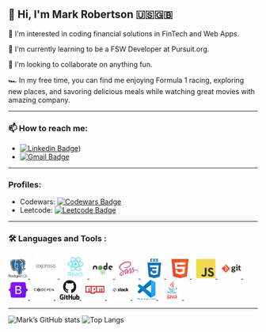 
## 👋 Hi, I'm Mark Robertson 🇺🇸🇬🇧

👀 I'm interested in coding financial solutions in FinTech and Web Apps.

🌱 I'm currently learning to be a FSW Developer at Pursuit.org.

💞️ I'm looking to collaborate on anything fun.

🏎️ In my free time, you can find me enjoying Formula 1 racing, exploring new places, and savoring delicious meals while watching great movies with amazing company.

---
### 📫 How to reach me:

- [![Linkedin Badge](https://img.shields.io/badge/-LinkedIn-blue?style=flat&logo=Linkedin&logoColor=white)](https://www.linkedin.com/in/mark-robertson-ny-uk/))
- [![Gmail Badge](https://img.shields.io/badge/-Gmail-red?style=flat&logo=Gmail&logoColor=white)](mailto:MarkRobertson67@gmail.com)


<!-- - Email: [markrobertson67@gmail.com](mailto:markrobertson67@gmail.com)
- LinkedIn: [www.linkedin.com/in/mark-robertson-NY-UK](https://www.linkedin.com/in/mark-robertson-NY-UK) -->

---
### Profiles:

- Codewars: [![Codewars Badge](https://www.codewars.com/users/Goldsuccess167/badges/small)](https://www.codewars.com/users/Goldsuccess167)
- Leetcode: <a href="https://leetcode.com/Goldsuccess167/"><img src="https://assets.leetcode.com/static_assets/public/webpack_bundles/images/logo-dark.e99485d9b.svg" width="100" alt="Leetcode Badge"></a>


<!-- - Codewars: [![Codewars Badge](https://www.codewars.com/users/Goldsuccess167/badges/large)](https://www.codewars.com/users/Goldsuccess167)
- Leetcode: [![Leetcode Badge](https://assets.leetcode.com/static_assets/public/webpack_bundles/images/logo-dark.e99485d9b.svg)](https://leetcode.com/Goldsuccess167/) -->

---
### :hammer_and_wrench: Languages and Tools :

<div dir="auto">
  <!-- PostgreSQL -->
  <a href="https://www.postgresql.org/" target="_blank" rel="noopener noreferrer">
    <img
      src="https://raw.githubusercontent.com/devicons/devicon/master/icons/postgresql/postgresql-original-wordmark.svg"
      alt="PostgreSQL" title="PostgreSQL"
      width="40" height="40"
      style="max-width:100%;"
    />
  </a>&nbsp;

  <!-- Express.js (white background for visibility) -->
  <a href="https://expressjs.com/" target="_blank" rel="noopener noreferrer">
    <img
      src="https://raw.githubusercontent.com/devicons/devicon/master/icons/express/express-original-wordmark.svg"
      alt="Express.js" title="Express.js"
      width="40" height="40"
      style="background-color:white;border-radius:4px;padding:4px;"
    />
  </a>&nbsp;

  <!-- React -->
  <a href="https://reactjs.org/" target="_blank" rel="noopener noreferrer">
    <img
      src="https://raw.githubusercontent.com/devicons/devicon/master/icons/react/react-original-wordmark.svg"
      alt="React" title="React"
      width="40" height="40"
      style="background-color:white;border-radius:4px;padding:4px;"
    />
  </a>&nbsp;

  <!-- Node.js -->
  <a href="https://nodejs.org/" target="_blank" rel="noopener noreferrer">
    <img
      src="https://raw.githubusercontent.com/devicons/devicon/master/icons/nodejs/nodejs-original-wordmark.svg"
      alt="Node.js" title="Node.js"
      width="40" height="40"
      style="max-width:100%;"
    />
  </a>&nbsp;

  <!-- SASS -->
  <a href="https://sass-lang.com/" target="_blank" rel="noopener noreferrer">
    <img
      src="https://raw.githubusercontent.com/devicons/devicon/master/icons/sass/sass-original.svg"
      alt="SASS" title="SASS"
      width="40" height="40"
      style="max-width:100%;"
    />
  </a>&nbsp;

  <!-- CSS3 -->
  <a href="https://developer.mozilla.org/docs/Web/CSS" target="_blank" rel="noopener noreferrer">
    <img
      src="https://raw.githubusercontent.com/devicons/devicon/master/icons/css3/css3-plain-wordmark.svg"
      alt="CSS3" title="CSS3"
      width="40" height="40"
      style="max-width:100%;"
    />
  </a>&nbsp;

  <!-- HTML5 -->
  <a href="https://developer.mozilla.org/docs/Web/HTML" target="_blank" rel="noopener noreferrer">
    <img
      src="https://raw.githubusercontent.com/devicons/devicon/master/icons/html5/html5-original.svg"
      alt="HTML5" title="HTML5"
      width="40" height="40"
      style="max-width:100%;"
    />
  </a>&nbsp;

  <!-- JavaScript -->
  <a href="https://www.javascript.com/" target="_blank" rel="noopener noreferrer">
    <img
      src="https://raw.githubusercontent.com/devicons/devicon/master/icons/javascript/javascript-original.svg"
      alt="JavaScript" title="JavaScript"
      width="40" height="40"
      style="max-width:100%;"
    />
  </a>&nbsp;

  <!-- Git -->
  <a href="https://git-scm.com/" target="_blank" rel="noopener noreferrer">
    <img
      src="https://raw.githubusercontent.com/devicons/devicon/master/icons/git/git-original-wordmark.svg"
      alt="Git" title="Git"
      width="40" height="40"
      style="max-width:100%;"
    />
  </a>&nbsp;

  <!-- Bootstrap -->
  <a href="https://getbootstrap.com/" target="_blank" rel="noopener noreferrer">
    <img
      src="https://raw.githubusercontent.com/devicons/devicon/master/icons/bootstrap/bootstrap-original.svg"
      alt="Bootstrap" title="Bootstrap"
      width="40" height="40"
      style="max-width:100%;"
    />
  </a>&nbsp;

  <!-- CodePen -->
  <a href="https://codepen.io/" target="_blank" rel="noopener noreferrer">
    <img
      src="https://raw.githubusercontent.com/devicons/devicon/master/icons/codepen/codepen-original-wordmark.svg"
      alt="CodePen" title="CodePen"
      width="40" height="40"
      style="max-width:100%;"
    />
  </a>&nbsp;

  <!-- GitHub -->
  <a href="https://github.com/" target="_blank" rel="noopener noreferrer">
    <img
      src="https://raw.githubusercontent.com/devicons/devicon/master/icons/github/github-original-wordmark.svg"
      alt="GitHub" title="GitHub"
      width="40" height="40"
      style="max-width:100%;"
    />
  </a>&nbsp;

  <!-- npm -->
  <a href="https://www.npmjs.com/" target="_blank" rel="noopener noreferrer">
    <img
      src="https://raw.githubusercontent.com/devicons/devicon/master/icons/npm/npm-original-wordmark.svg"
      alt="npm" title="npm"
      width="40" height="40"
      style="max-width:100%;"
    />
  </a>&nbsp;

  <!-- Slack -->
  <a href="https://slack.com/" target="_blank" rel="noopener noreferrer">
    <img
      src="https://raw.githubusercontent.com/devicons/devicon/master/icons/slack/slack-original-wordmark.svg"
      alt="Slack" title="Slack"
      width="40" height="40"
      style="max-width:100%;"
    />
  </a>&nbsp;

  <!-- VSCode -->
  <a href="https://code.visualstudio.com/" target="_blank" rel="noopener noreferrer">
    <img
      src="https://raw.githubusercontent.com/devicons/devicon/master/icons/vscode/vscode-original-wordmark.svg"
      alt="VSCode" title="VSCode"
      width="40" height="40"
      style="max-width:100%;"
    />
  </a>&nbsp;

  <!-- Java -->
  <a href="https://www.java.com/" target="_blank" rel="noopener noreferrer">
    <img
      src="https://raw.githubusercontent.com/devicons/devicon/master/icons/java/java-original-wordmark.svg"
      alt="Java" title="Java"
      width="40" height="40"
      style="max-width:100%;"
    />
  </a>&nbsp;
</div>


---

![Mark’s GitHub stats](https://github-readme-stats.vercel.app/api?username=MarkRobertson67&show_icons=true&theme=blue-green)
![Top Langs](https://github-readme-stats.vercel.app/api/top-langs/?username=MarkRobertson67&layout=donut&show_icons=true&theme=blue-green)
</p>



